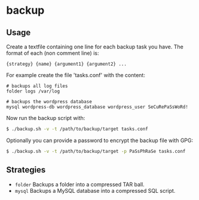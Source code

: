 # backup

## Usage

Create a textfile containing one line for each backup task you have.
The format of each (non comment line) is:

~~~
{strategy} {name} {argument1} {argument2} ...
~~~

For example create the file 'tasks.conf' with the content:

~~~
# backups all log files
folder logs /var/log

# backups the wordpress database
mysql wordpress-db wordpress_database wordpress_user SeCuRePaSsWoRd!
~~~

Now run the backup script with:

~~~ bash
$ ./backup.sh -v -t /path/to/backup/target tasks.conf
~~~

Optionally you can provide a password to encrypt the backup file with GPG:

~~~ bash
$ ./backup.sh -v -t /path/to/backup/target -p PaSsPhRaSe tasks.conf
~~~

## Strategies

* `folder` Backups a folder into a compressed TAR ball.
* `mysql` Backups a MySQL database into a compressed SQL script.
